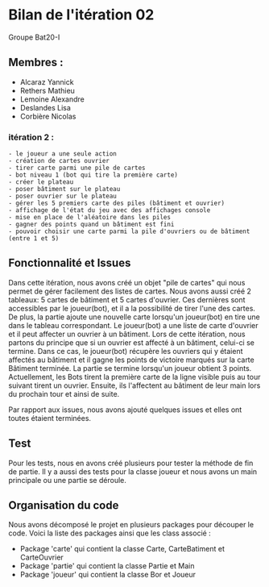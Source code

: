 # Bilan de l'itération 02

Groupe Bat20-I

## Membres : 
- Alcaraz Yannick
- Rethers Mathieu
- Lemoine Alexandre
- Deslandes Lisa
- Corbière Nicolas 

### itération 2 :
    - le joueur a une seule action
    - création de cartes ouvrier
    - tirer carte parmi une pile de cartes
    - bot niveau 1 (bot qui tire la première carte)
    - créer le plateau
    - poser bâtiment sur le plateau
    - poser ouvrier sur le plateau
    - gérer les 5 premiers carte des piles (bâtiment et ouvrier)
    - affichage de l'état du jeu avec des affichages console
    - mise en place de l'aléatoire dans les piles
    - gagner des points quand un bâtiment est fini
    - pouvoir choisir une carte parmi la pile d'ouvriers ou de bâtiment (entre 1 et 5)
    
## Fonctionnalité et Issues

Dans cette itération, nous avons créé un objet "pile de cartes" qui nous permet de gérer facilement des listes de cartes. 
Nous avons aussi créé 2 tableaux: 5 cartes de bâtiment et 5 cartes d'ouvrier.
Ces dernières sont accessibles par le joueur(bot), et il a la possibilité de tirer l'une des cartes.
De plus, la partie ajoute une nouvelle carte lorsqu'un joueur(bot) en tire une dans le tableau correspondant.
Le joueur(bot) a une liste de carte d'ouvrier et il peut affecter un ouvrier à un bâtiment.
Lors de cette itération, nous partons du principe que si un ouvrier est affecté à un bâtiment, celui-ci se termine. 
Dans ce cas, le joueur(bot) récupère les ouvriers qui y étaient affectés au bâtiment et il gagne les points de victoire marqués sur la carte Bâtiment terminée.
La partie se termine lorsqu'un joueur obtient 3 points.
Actuellement, les Bots tirent la première carte de la ligne visible puis au tour suivant tirent un ouvrier. Ensuite, ils l'affectent au bâtiment de leur main lors du prochain tour et ainsi de suite.

Par rapport aux issues, nous avons ajouté quelques issues et elles ont toutes étaient terminées.

## Test

Pour les tests, nous en avons créé plusieurs pour tester la méthode de fin de partie. 
Il y a aussi des tests pour la classe joueur et nous avons un main principale ou une partie se déroule. 

## Organisation du code 

Nous avons décomposé le projet en plusieurs packages pour découper le code.
Voici la liste des packages ainsi que les class associé :
- Package 'carte' qui contient la classe Carte, CarteBatiment et CarteOuvrier
- Package 'partie' qui contient la classe Partie et Main
- Package 'joueur' qui contient la classe Bor et Joueur